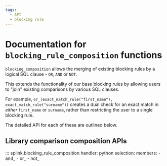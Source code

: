 ```yaml
---
tags:
  - API
  - blocking rule
---
```

# Documentation for `blocking_rule_composition` functions

`blocking_composition` allows the merging of existing blocking rules by a logical SQL clause - `OR`, `AND` or `NOT`.

This extends the functionality of our base blocking rules by allowing users to "join" existing comparisons by various SQL clauses.

For example, `or_(exact_match_rule("first_name"), exact_match_rule("surname"))` creates a dual check for an exact match in *either* `first_name` or `surname`, rather than restricting the user to a single blocking rule.

The detailed API for each of these are outlined below.

## Library comparison composition APIs

::: splink.blocking_rule_composition
    handler: python
    selection:
      members:
        - and_
        - or_
        - not_
